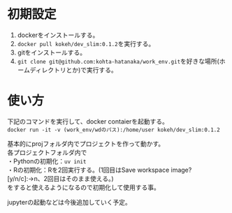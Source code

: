 # 初期設定

1. dockerをインストールする。
2. `docker pull kokeh/dev_slim:0.1.2`を実行する。
3. gitをインストールする。
4. `git clone git@github.com:kohta-hatanaka/work_env.git`を好きな場所(ホームディレクトリとか)で実行する。

# 使い方
下記のコマンドを実行して、docker contaierを起動する。  
`docker run -it -v (work_env/wdのパス):/home/user kokeh/dev_slim:0.1.2`

基本的にprojフォルダ内でプロジェクトを作って動かす。  
各プロジェクトフォルダ内で  
・Pythonの初期化：`uv init`  
・Rの初期化：Rを2回実行する。(1回目はSave workspace image? [y/n/c]:→n、2回目はそのまま使える。)  
をすると使えるようになるので初期化して使用する事。  

jupyterの起動などは今後追加していく予定。  